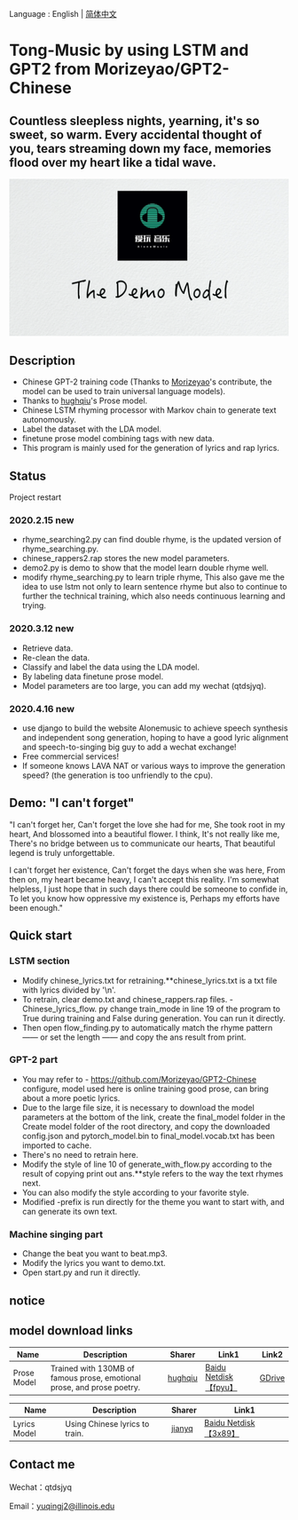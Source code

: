 Language : English | [简体中文](./README.cn.md)
# Tong-Music by using LSTM and GPT2 from Morizeyao/GPT2-Chinese
## Countless sleepless nights, yearning, it's so sweet, so warm. Every accidental thought of you, tears streaming down my face, memories flood over my heart like a tidal wave.
[![Watch the video](Demo_picture.png)](https://youtu.be/cS_5AcD-jBk)
## Description

- Chinese GPT-2 training code (Thanks to [Morizeyao]( https://github.com/Morizeyao "Morizeyao")'s contribute, the model can be used to train universal language models).
- Thanks to [hughqiu](https://github.com/hughqiu "hughqiu")'s Prose model.
- Chinese LSTM rhyming processor with Markov chain to generate text autonomously.
- Label the dataset with the LDA model.
- finetune prose model combining tags with new data.
- This program is mainly used for the generation of lyrics and rap lyrics.

## Status

Project restart 

### 2020.2.15 new

- rhyme_searching2.py can find double rhyme, is the updated version of rhyme_searching.py.
- chinese_rappers2.rap stores the new model parameters.
- demo2.py is demo to show that the model learn double rhyme well.
- modify rhyme_searching.py to learn triple rhyme, This also gave me the idea to use lstm not only to learn sentence rhyme but also to continue to further the technical training, which also needs continuous learning and trying.

### 2020.3.12 new

- Retrieve data.
- Re-clean the data.
- Classify and label the data using the LDA model.
- By labeling data finetune prose model.
- Model parameters are too large, you can add my wechat (qtdsjyq).

### 2020.4.16 new

- use django to build the website AIonemusic to achieve speech synthesis and independent song generation, hoping to have a good lyric alignment and speech-to-singing big guy to add a wechat exchange!
- Free commercial services!
- If someone knows LAVA NAT or various ways to improve the generation speed? (the generation is too unfriendly to the cpu).

## Demo: "I can't forget"


"I can't forget her,
Can't forget the love she had for me,
She took root in my heart,
And blossomed into a beautiful flower.
I think,
It's not really like me,
There's no bridge between us to communicate our hearts,
That beautiful legend is truly unforgettable.

I can't forget her existence,
Can't forget the days when she was here,
From then on, my heart became heavy,
I can't accept this reality.
I'm somewhat helpless,
I just hope that in such days there could be someone to confide in,
To let you know how oppressive my existence is,
Perhaps my efforts have been enough."

## Quick start

### LSTM section
- Modify chinese_lyrics.txt for retraining.**chinese_lyrics.txt is a txt file with lyrics divided by '\n'.
- To retrain, clear demo.txt and chinese_rappers.rap files.
-Chinese_lyrics_flow. py change train_mode in line 19 of the program to True during training and False during generation. You can run it directly.
- Then open flow_finding.py to automatically match the rhyme pattern —— or set the length —— and copy the ans result from print.
### GPT-2 part
- You may refer to - https://github.com/Morizeyao/GPT2-Chinese configure, model used here is online training good prose, can bring about a more poetic lyrics.
- Due to the large file size, it is necessary to download the model parameters at the bottom of the link, create the final_model folder in the Create model folder of the root directory, and copy the downloaded config.json and pytorch_model.bin to final_model.vocab.txt has been imported to cache.
- There's no need to retrain here.
- Modify the style of line 10 of generate_with_flow.py according to the result of copying print out ans.**style refers to the way the text rhymes next.
- You can also modify the style according to your favorite style.
- Modified -prefix is run directly for the theme you want to start with, and can generate its own text.
### Machine singing part
- Change the beat you want to beat.mp3.
- Modify the lyrics you want to demo.txt.
- Open start.py and run it directly.

## notice


## model download links
|  Name |   Description|   Sharer|  Link1 |  Link2 |
| ------------ | ------------ | ------------ | ------------ | ------------ |
| Prose Model  | Trained with 130MB of famous prose, emotional prose, and prose poetry.  |  [hughqiu](https://github.com/hughqiu "hughqiu") | [Baidu Netdisk【fpyu】](https://pan.baidu.com/s/1nbrW5iw34GRhoTin8uU2tQ)   | [GDrive](https://drive.google.com/drive/folders/1rJC4niJKMVwixUQkuL9k5teLRnEYTmUf?usp=sharing "GDrive") |

|  Name |   Description|   Sharer|  Link1 | 
| ------------ | ------------ | ------------ | ------------ |
| Lyrics Model  |  Using Chinese lyrics to train. |  [jianyq](https://github.com/jianyq "jianyq") | [	Baidu Netdisk【3x89】](https://pan.baidu.com/s/112qp2TomjHJ3w_g5DC_ZvA)  

## Contact me

Wechat：qtdsjyq

Email：yuqingj2@illinois.edu